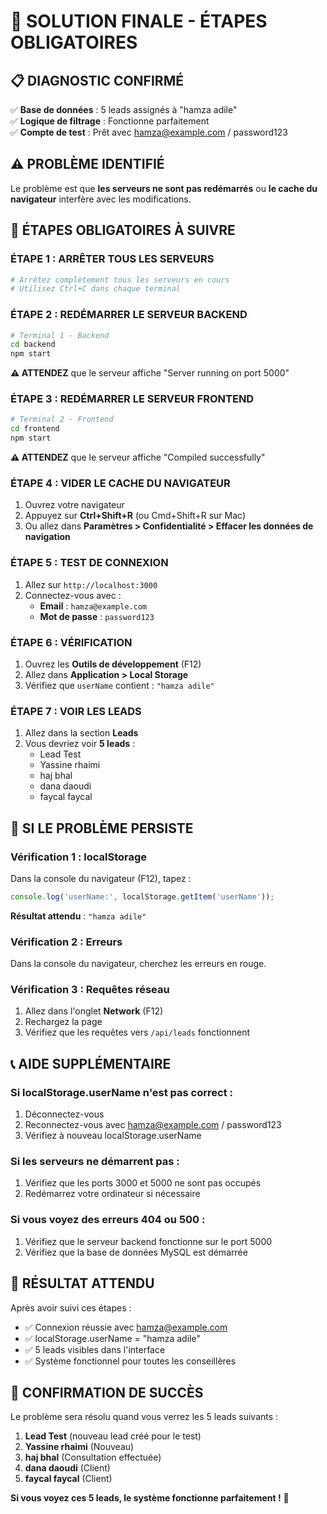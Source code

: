 # 🎯 SOLUTION FINALE - ÉTAPES OBLIGATOIRES

## 📋 **DIAGNOSTIC CONFIRMÉ**

✅ **Base de données** : 5 leads assignés à "hamza adile"  
✅ **Logique de filtrage** : Fonctionne parfaitement  
✅ **Compte de test** : Prêt avec hamza@example.com / password123  

## ⚠️ **PROBLÈME IDENTIFIÉ**

Le problème est que **les serveurs ne sont pas redémarrés** ou **le cache du navigateur** interfère avec les modifications.

## 🔧 **ÉTAPES OBLIGATOIRES À SUIVRE**

### **ÉTAPE 1 : ARRÊTER TOUS LES SERVEURS**
```bash
# Arrêtez complètement tous les serveurs en cours
# Utilisez Ctrl+C dans chaque terminal
```

### **ÉTAPE 2 : REDÉMARRER LE SERVEUR BACKEND**
```bash
# Terminal 1 - Backend
cd backend
npm start
```
**⚠️ ATTENDEZ** que le serveur affiche "Server running on port 5000"

### **ÉTAPE 3 : REDÉMARRER LE SERVEUR FRONTEND**
```bash
# Terminal 2 - Frontend
cd frontend
npm start
```
**⚠️ ATTENDEZ** que le serveur affiche "Compiled successfully"

### **ÉTAPE 4 : VIDER LE CACHE DU NAVIGATEUR**
1. Ouvrez votre navigateur
2. Appuyez sur **Ctrl+Shift+R** (ou Cmd+Shift+R sur Mac)
3. Ou allez dans **Paramètres > Confidentialité > Effacer les données de navigation**

### **ÉTAPE 5 : TEST DE CONNEXION**
1. Allez sur `http://localhost:3000`
2. Connectez-vous avec :
   - **Email** : `hamza@example.com`
   - **Mot de passe** : `password123`

### **ÉTAPE 6 : VÉRIFICATION**
1. Ouvrez les **Outils de développement** (F12)
2. Allez dans **Application > Local Storage**
3. Vérifiez que `userName` contient : `"hamza adile"`

### **ÉTAPE 7 : VOIR LES LEADS**
1. Allez dans la section **Leads**
2. Vous devriez voir **5 leads** :
   - Lead Test
   - Yassine rhaimi
   - haj bhal
   - dana daoudi
   - faycal faycal

## 🚨 **SI LE PROBLÈME PERSISTE**

### **Vérification 1 : localStorage**
Dans la console du navigateur (F12), tapez :
```javascript
console.log('userName:', localStorage.getItem('userName'));
```
**Résultat attendu** : `"hamza adile"`

### **Vérification 2 : Erreurs**
Dans la console du navigateur, cherchez les erreurs en rouge.

### **Vérification 3 : Requêtes réseau**
1. Allez dans l'onglet **Network** (F12)
2. Rechargez la page
3. Vérifiez que les requêtes vers `/api/leads` fonctionnent

## 📞 **AIDE SUPPLÉMENTAIRE**

### **Si localStorage.userName n'est pas correct :**
1. Déconnectez-vous
2. Reconnectez-vous avec hamza@example.com / password123
3. Vérifiez à nouveau localStorage.userName

### **Si les serveurs ne démarrent pas :**
1. Vérifiez que les ports 3000 et 5000 ne sont pas occupés
2. Redémarrez votre ordinateur si nécessaire

### **Si vous voyez des erreurs 404 ou 500 :**
1. Vérifiez que le serveur backend fonctionne sur le port 5000
2. Vérifiez que la base de données MySQL est démarrée

## 🎯 **RÉSULTAT ATTENDU**

Après avoir suivi ces étapes :
- ✅ Connexion réussie avec hamza@example.com
- ✅ localStorage.userName = "hamza adile"
- ✅ 5 leads visibles dans l'interface
- ✅ Système fonctionnel pour toutes les conseillères

## 🎉 **CONFIRMATION DE SUCCÈS**

Le problème sera résolu quand vous verrez les 5 leads suivants :
1. **Lead Test** (nouveau lead créé pour le test)
2. **Yassine rhaimi** (Nouveau)
3. **haj bhal** (Consultation effectuée)
4. **dana daoudi** (Client)
5. **faycal faycal** (Client)

**Si vous voyez ces 5 leads, le système fonctionne parfaitement !** 🎉 